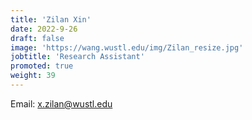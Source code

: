 ```yaml
---
title: 'Zilan Xin'
date: 2022-9-26
draft: false
image: 'https://wang.wustl.edu/img/Zilan_resize.jpg'
jobtitle: 'Research Assistant'
promoted: true
weight: 39
---
```

Email: x.zilan@wustl.edu
